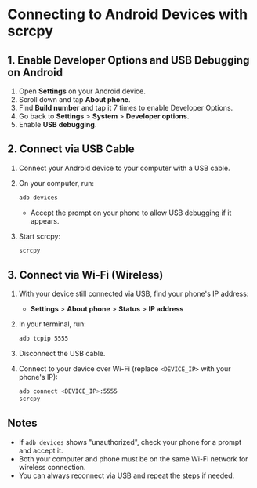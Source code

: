 # Connecting to Android Devices with scrcpy

## 1. Enable Developer Options and USB Debugging on Android

1. Open **Settings** on your Android device.
2. Scroll down and tap **About phone**.
3. Find **Build number** and tap it 7 times to enable Developer Options.
4. Go back to **Settings** > **System** > **Developer options**.
5. Enable **USB debugging**.

## 2. Connect via USB Cable

1. Connect your Android device to your computer with a USB cable.
2. On your computer, run:

   ```sh
   adb devices
   ```

   - Accept the prompt on your phone to allow USB debugging if it appears.

3. Start scrcpy:

   ```sh
   scrcpy
   ```

## 3. Connect via Wi-Fi (Wireless)

1. With your device still connected via USB, find your phone's IP address:
   - **Settings** > **About phone** > **Status** > **IP address**
2. In your terminal, run:

   ```sh
   adb tcpip 5555
   ```

3. Disconnect the USB cable.
4. Connect to your device over Wi-Fi (replace `<DEVICE_IP>` with your phone's IP):

   ```sh
   adb connect <DEVICE_IP>:5555
   scrcpy
   ```

## Notes

- If `adb devices` shows "unauthorized", check your phone for a prompt and accept it.
- Both your computer and phone must be on the same Wi-Fi network for wireless connection.
- You can always reconnect via USB and repeat the steps if needed.
